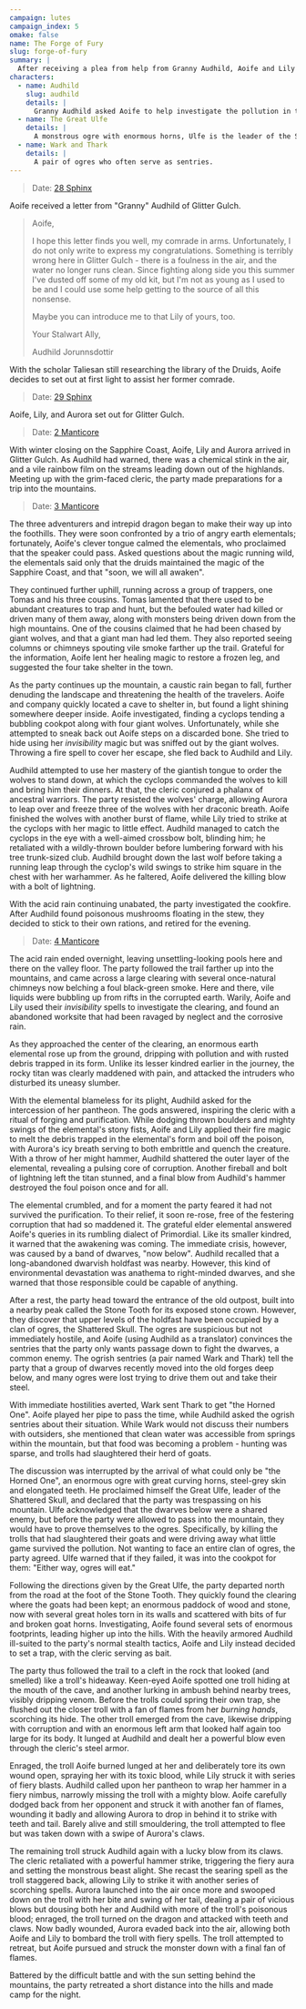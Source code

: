 ```yaml
---
campaign: lutes
campaign_index: 5
omake: false
name: The Forge of Fury
slug: forge-of-fury
summary: |
  After receiving a plea from help from Granny Audhild, Aoife and Lily travel to Glitter Gulch to find the source of the pollution ravaging the highlands, battling envenomed trolls and corrupted elementals and bargaining with proud ogres.
characters:
  - name: Audhild
    slug: audhild
    details: |
      Granny Audhild asked Aoife to help investigate the pollution in the highlands, and accompanied them to the forge.
  - name: The Great Ulfe
    details: |
      A monstrous ogre with enormous horns, Ulfe is the leader of the Shattered Skull clan.
  - name: Wark and Thark
    details: |
      A pair of ogres who often serve as sentries.
---
```


> Date: [28 Sphinx]({{site.baseurl}}/campaigns/lutes/adventures#autumn-2258)

Aoife received a letter from "Granny" Audhild of Glitter Gulch.

> Aoife,
>
> I hope this letter finds you well, my comrade in arms. Unfortunately, I do not
> only write to express my congratulations. Something is terribly wrong here in
> Glitter Gulch - there is a foulness in the air, and the water no longer runs
> clean. Since fighting along side you this summer I've dusted off some of my
> old kit, but I'm not as young as I used to be and I could use some help
> getting to the source of all this nonsense.
>
> Maybe you can introduce me to that Lily of yours, too.
>
> Your Stalwart Ally,
>
> Audhild Jorunnsdottir

With the scholar Taliesan still researching the library of the Druids, Aoife decides to set out at first light to assist her former comrade.

> Date: [29 Sphinx]({{site.baseurl}}/campaigns/lutes/adventures#autumn-2258)

Aoife, Lily, and Aurora set out for Glitter Gulch.

> Date: [2 Manticore]({{site.baseurl}}/campaigns/lutes/adventures#winter-2258)

With winter closing on the Sapphire Coast, Aoife, Lily and Aurora arrived in Glitter Gulch. As Audhild had warned, there was a chemical stink in the air, and a vile rainbow film on the streams leading down out of the highlands. Meeting up with the grim-faced cleric, the party made preparations for a trip into the mountains.

> Date: [3 Manticore]({{site.baseurl}}/campaigns/lutes/adventures#winter-2258)

The three adventurers and intrepid dragon began to make their way up into the foothills. They were soon confronted by a trio of angry earth elementals; fortunately, Aoife's clever tongue calmed the elementals, who proclaimed that the speaker could pass. Asked questions about the magic running wild, the elementals said only that the druids maintained the magic of the Sapphire Coast, and that "soon, we will all awaken".

They continued further uphill, running across a group of trappers, one Tomas and his three cousins. Tomas lamented that there used to be abundant creatures to trap and hunt, but the befouled water had killed or driven many of them away, along with monsters being driven down from the high mountains. One of the cousins claimed that he had been chased by giant wolves, and that a giant man had led them. They also reported seeing columns or chimneys spouting vile smoke farther up the trail. Grateful for the information, Aoife lent her healing magic to restore a frozen leg, and suggested the four take shelter in the town.

As the party continues up the mountain, a caustic rain began to fall, further denuding the landscape and threatening the health of the travelers. Aoife and company quickly located a cave to shelter in, but found a light shining somewhere deeper inside. Aoife investigated, finding a cyclops tending a bubbling cookpot along with four giant wolves. Unfortunately, while she attempted to sneak back out Aoife steps on a discarded bone. She tried to hide using her *invisibility* magic but was sniffed out by the giant wolves. Throwing a fire spell to cover her escape, she fled back to Audhild and Lily.

Audhild attempted to use her mastery of the giantish tongue to order the wolves to stand down, at which the cyclops commanded the wolves to kill and bring him their dinners. At that, the cleric conjured a phalanx of ancestral warriors. The party resisted the wolves' charge, allowing Aurora to leap over and freeze three of the wolves with her draconic breath. Aoife finished the wolves with another burst of flame, while Lily tried to strike at the cyclops with her magic to little effect. Audhild managed to catch the cyclops in the eye with a well-aimed crossbow bolt, blinding him; he retaliated with a wildly-thrown boulder before lumbering forward with his tree trunk-sized club. Audhild brought down the last wolf before taking a running leap through the cyclop's wild swings to strike him square in the chest with her warhammer. As he faltered, Aoife delivered the killing blow with a bolt of lightning.

With the acid rain continuing unabated, the party investigated the cookfire. After Audhild found poisonous mushrooms floating in the stew, they decided to stick to their own rations, and retired for the evening.

> Date: [4 Manticore]({{site.baseurl}}/campaigns/lutes/adventures#winter-2258)

The acid rain ended overnight, leaving unsettling-looking pools here and there on the valley floor. The party followed the trail farther up into the mountains, and came across a large clearing with several once-natural chimneys now belching a foul black-green smoke. Here and there, vile liquids were bubbling up from rifts in the corrupted earth. Warily, Aoife and Lily used their *invisibility* spells to investigate the clearing, and found an abandoned worksite that had been ravaged by neglect and the corrosive rain.

As they approached the center of the clearing, an enormous earth elemental rose up from the ground, dripping with pollution and with rusted debris trapped in its form. Unlike its lesser kindred earlier in the journey, the rocky titan was clearly maddened with pain, and attacked the intruders who disturbed its uneasy slumber.

With the elemental blameless for its plight, Audhild asked for the intercession of her pantheon. The gods answered, inspiring the cleric with a ritual of forging and purification. While dodging thrown boulders and mighty swings of the elemental's stony fists, Aoife and Lily applied their fire magic to melt the debris trapped in the elemental's form and boil off the poison, with Aurora's icy breath serving to both embrittle and quench the creature. With a throw of her might hammer, Audhild shattered the outer layer of the elemental, revealing a pulsing core of corruption. Another fireball and bolt of lightning left the titan stunned, and a final blow from Audhild's hammer destroyed the foul poison once and for all.

The elemental crumbled, and for a moment the party feared it had not survived the purification. To their relief, it soon re-rose, free of the festering corruption that had so maddened it. The grateful elder elemental answered Aoife's queries in its rumbling dialect of Primordial. Like its smaller kindred, it warned that the awakening was coming. The immediate crisis, however, was caused by a band of dwarves, "now below". Audhild recalled that a long-abandoned dwarvish holdfast was nearby. However, this kind of environmental devastation was anathema to right-minded dwarves, and she warned that those responsible could be capable of anything.

After a rest, the party head toward the entrance of the old outpost, built into a nearby peak called the Stone Tooth for its exposed stone crown. However, they discover that upper levels of the holdfast have been occupied by a clan of ogres, the Shattered Skull. The ogres are suspicious but not immediately hostile, and Aoife (using Audhild as a translator) convinces the sentries that the party only wants passage down to fight the dwarves, a common enemy. The ogrish sentries (a pair named Wark and Thark) tell the party that a group of dwarves recently moved into the old forges deep below, and many ogres were lost trying to drive them out and take their steel.

With immediate hostilities averted, Wark sent Thark to get "the Horned One". Aoife played her pipe to pass the time, while Audhild asked the ogrish sentries about their situation. While Wark would not discuss their numbers with outsiders, she mentioned that clean water was accessible from springs within the mountain, but that food was becoming a problem - hunting was sparse, and trolls had slaughtered their herd of goats.

The discussion was interrupted by the arrival of what could only be "the Horned One", an enormous ogre with great curving horns, steel-grey skin and elongated teeth. He proclaimed himself the Great Ulfe, leader of the Shattered Skull, and declared that the party was trespassing on his mountain. Ulfe acknowledged that the dwarves below were a shared enemy, but before the party were allowed to pass into the mountain, they would have to prove themselves to the ogres. Specifically, by killing the trolls that had slaughtered their goats and were driving away what little game survived the pollution. Not wanting to face an entire clan of ogres, the party agreed. Ulfe warned that if they failed, it was into the cookpot for them: "Either way, ogres will eat."

Following the directions given by the Great Ulfe, the party departed north from the road at the foot of the Stone Tooth. They quickly found the clearing where the goats had been kept; an enormous paddock of wood and stone, now with several great holes torn in its walls and scattered with bits of fur and broken goat horns. Investigating, Aoife found several sets of enormous footprints, leading higher up into the hills. With the heavily armored Audhild ill-suited to the party's normal stealth tactics, Aoife and Lily instead decided to set a trap, with the cleric serving as bait.

The party thus followed the trail to a cleft in the rock that looked (and smelled) like a troll's hideaway. Keen-eyed Aoife spotted one troll hiding at the mouth of the cave, and another lurking in ambush behind nearby trees, visibly dripping venom. Before the trolls could spring their own trap, she flushed out the closer troll with a fan of flames from her *burning hands*, scorching its hide. The other troll emerged from the cave, likewise dripping with corruption and with an enormous left arm that looked half again too large for its body. It lunged at Audhild and dealt her a powerful blow even through the cleric's steel armor.

Enraged, the troll Aoife burned lunged at her and deliberately tore its own wound open, spraying her with its toxic blood, while Lily struck it with series of fiery blasts. Audhild called upon her pantheon to wrap her hammer in a fiery nimbus, narrowly missing the troll with a mighty blow. Aoife carefully dodged back from her opponent and struck it with another fan of flames, wounding it badly and allowing Aurora to drop in behind it to strike with teeth and tail. Barely alive and still smouldering, the troll attempted to flee but was taken down with a swipe of Aurora's claws.

The remaining troll struck Audhild again with a lucky blow from its claws. The cleric retaliated with a powerful hammer strike, triggering the fiery aura and setting the monstrous beast alight. She recast the searing spell as the troll staggered back, allowing Lily to strike it with another series of scorching spells. Aurora launched into the air once more and swooped down on the troll with her bite and swing of her tail, dealing a pair of vicious blows but dousing both her and Audhild with more of the troll's poisonous blood; enraged, the troll turned on the dragon and attacked with teeth and claws. Now badly wounded, Aurora evaded back into the air, allowing both Aoife and Lily to bombard the troll with fiery spells. The troll attempted to retreat, but Aoife pursued and struck the monster down with a final fan of flames.

Battered by the difficult battle and with the sun setting behind the mountains, the party retreated a short distance into the hills and made camp for the night.
